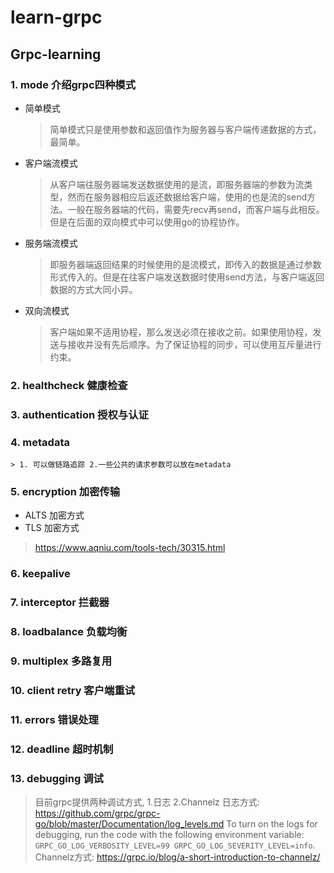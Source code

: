 # learn-grpc
## Grpc-learning
### 1. mode 介绍grpc四种模式
- 简单模式
    > 简单模式只是使用参数和返回值作为服务器与客户端传递数据的方式，最简单。
- 客户端流模式
    > 从客户端往服务器端发送数据使用的是流，即服务器端的参数为流类型，然而在服务器相应后返还数据给客户端，使用的也是流的send方法。一般在服务器端的代码，需要先recv再send，而客户端与此相反。但是在后面的双向模式中可以使用go的协程协作。
- 服务端流模式
    > 即服务器端返回结果的时候使用的是流模式，即传入的数据是通过参数形式传入的。但是在往客户端发送数据时使用send方法，与客户端返回数据的方式大同小异。
- 双向流模式
    > 客户端如果不适用协程，那么发送必须在接收之前。如果使用协程，发送与接收并没有先后顺序。为了保证协程的同步，可以使用互斥量进行约束。
### 2. healthcheck 健康检查
### 3. authentication 授权与认证
### 4. metadata
    > 1. 可以做链路追踪 2.一些公共的请求参数可以放在metadata
### 5. encryption 加密传输
- ALTS 加密方式
- TLS 加密方式
> https://www.aqniu.com/tools-tech/30315.html
### 6. keepalive
### 7. interceptor 拦截器
### 8. loadbalance 负载均衡
### 9. multiplex 多路复用
### 10. client retry 客户端重试
### 11. errors 错误处理
### 12. deadline 超时机制
### 13. debugging 调试
> 目前grpc提供两种调试方式, 1.日志 2.Channelz
> 日志方式: https://github.com/grpc/grpc-go/blob/master/Documentation/log_levels.md
> To turn on the logs for debugging, run the code with the following environment variable: 
  `GRPC_GO_LOG_VERBOSITY_LEVEL=99 GRPC_GO_LOG_SEVERITY_LEVEL=info`.
>  Channelz方式: https://grpc.io/blog/a-short-introduction-to-channelz/
>